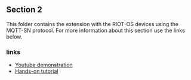 ## Section 2 

This folder contains the extension with the RIOT-OS devices using the MQTT-SN protocol. For more information about this section use the links below.

### links
- [Youtube demonstration](https://youtu.be/zVOfD81fPKc)
- [Hands-on tutorial](https://www.hackster.io/ivagnesmanuel/iot-2020-assignment2-5069b8)
